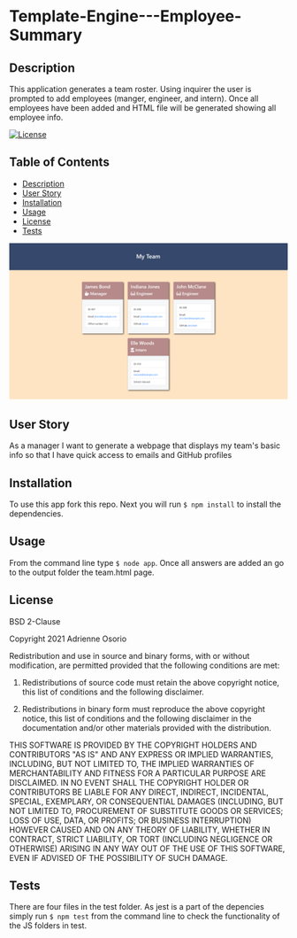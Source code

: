 # Template-Engine---Employee-Summary

## Description
This application generates a team  roster. Using inquirer the user is prompted to add employees (manger, engineer, and intern). Once all employees have been added and HTML file will be generated showing all employee info.


[![License](https://img.shields.io/badge/License-BSD%202--Clause-blue.svg)](https://opensource.org/licenses/BSD-2-Clause)

## Table of Contents
  * [Description](#description)
  * [User Story](#user_story)
  * [Installation](#installation)
  * [Usage](#usage)
  * [License](#license)
  * [Tests](#tests)

  <img src="/output/myteam.png">
  
## User Story
As a manager I want to generate a webpage that displays my team's basic info
so that I have quick access to emails and GitHub profiles
## Installation
To use this app fork this repo. Next you will run ```$ npm install``` to install the dependencies. 

## Usage
From the command line type ```$ node app```.
Once all answers are added an go to the output folder the team.html page.
## License
BSD 2-Clause

Copyright 2021 Adrienne Osorio

Redistribution and use in source and binary forms, with or without modification, are permitted provided that the following conditions are met:

1. Redistributions of source code must retain the above copyright notice, this list of conditions and the following disclaimer.

2. Redistributions in binary form must reproduce the above copyright notice, this list of conditions and the following disclaimer in the documentation and/or other materials provided with the distribution.

THIS SOFTWARE IS PROVIDED BY THE COPYRIGHT HOLDERS AND CONTRIBUTORS "AS IS" AND ANY EXPRESS OR IMPLIED WARRANTIES, INCLUDING, BUT NOT LIMITED TO, THE IMPLIED WARRANTIES OF MERCHANTABILITY AND FITNESS FOR A PARTICULAR PURPOSE ARE DISCLAIMED. IN NO EVENT SHALL THE COPYRIGHT HOLDER OR CONTRIBUTORS BE LIABLE FOR ANY DIRECT, INDIRECT, INCIDENTAL, SPECIAL, EXEMPLARY, OR CONSEQUENTIAL DAMAGES (INCLUDING, BUT NOT LIMITED TO, PROCUREMENT OF SUBSTITUTE GOODS OR SERVICES; LOSS OF USE, DATA, OR PROFITS; OR BUSINESS INTERRUPTION) HOWEVER CAUSED AND ON ANY THEORY OF LIABILITY, WHETHER IN CONTRACT, STRICT LIABILITY, OR TORT (INCLUDING NEGLIGENCE OR OTHERWISE) ARISING IN ANY WAY OUT OF THE USE OF THIS SOFTWARE, EVEN IF ADVISED OF THE POSSIBILITY OF SUCH DAMAGE.

## Tests
There are four files in the test folder. As jest is a part of the depencies simply run ```$ npm test``` from the command line to check the functionality of the JS folders in test.
